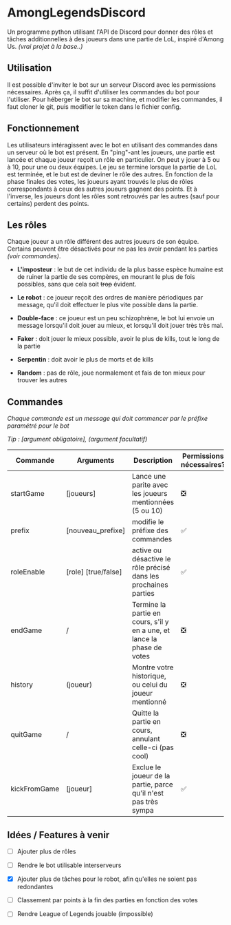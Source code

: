 # AmongLegendsDiscord

Un programme python utilisant l'API de Discord pour donner des rôles et tâches additionnelles à des joueurs 
dans une partie de LoL, inspiré d'Among Us. *(vrai projet à la base..)*

## Utilisation

Il est possible d'inviter le bot sur un serveur Discord avec les permissions nécessaires. Après ça, il suffit d'utiliser les commandes du bot pour l'utiliser.
Pour héberger le bot sur sa machine, et modifier les commandes, il faut cloner le git, puis modifier le token dans le fichier config.

## Fonctionnement

Les utilisateurs intéragissent avec le bot en utilisant des commandes dans un serveur où le bot est présent. En "ping"-ant les joueurs, une partie est lancée et chaque joueur reçoit un rôle en particulier. On peut y jouer à 5 ou à 10, pour une ou deux équipes. Le jeu se termine lorsque la partie de LoL est terminée, et le but est de deviner le rôle des autres. En fonction de la phase finales des votes, les joueurs ayant trouvés le plus de rôles correspondants à ceux des autres joueurs gagnent des points. Et à l'inverse, les joueurs dont les rôles sont retrouvés par les autres (sauf pour certains) perdent des points.

## Les rôles

Chaque joueur a un rôle différent des autres joueurs de son équipe. Certains peuvent être désactivés pour ne pas les avoir pendant les parties *(voir commandes)*. 

- **L'imposteur** : le but de cet individu de la plus basse espèce humaine est de ruiner la partie de ses compères, en mourant le plus de fois possibles, sans que cela soit ~~trop~~ évident. 

- **Le robot** : ce joueur reçoit des ordres de manière périodiques par message, qu'il doit effectuer le plus vite possible dans la partie.

- **Double-face** : ce joueur est un peu schizophrène, le bot lui envoie un message lorsqu'il doit jouer au mieux, et lorsqu'il doit jouer très très mal. 

- **Faker** : doit jouer le mieux possible, avoir le plus de kills, tout le long de la partie

- **Serpentin** : doit avoir le plus de morts et de kills

- **Random** : pas de rôle, joue normalement et fais de ton mieux pour trouver les autres

## Commandes
*Chaque commande est un message qui doit commencer par le préfixe paramétré pour le bot*

*Tip : [argument obligatoire], (argument facultatif)*

Commande | Arguments | Description | Permissions nécessaires?
--- | --- | --- | ---
startGame | [joueurs] | Lance une parite avec les joueurs mentionnées (5 ou 10)| ❎
prefix | [nouveau_prefixe] | modifie le préfixe des commandes | ✅
roleEnable | [role] [true/false] | active ou désactive le rôle précisé dans les prochaines parties | ✅
endGame | / | Termine la partie en cours, s'il y en a une, et lance la phase de votes | ❎
history | (joueur) | Montre votre historique, ou celui du joueur mentionné | ❎
quitGame | / | Quitte la partie en cours, annulant celle-ci (pas cool) | ❎
kickFromGame | [joueur] | Exclue le joueur de la partie, parce qu'il n'est pas très sympa | ✅

## Idées / Features à venir

- [ ] Ajouter plus de rôles
- [ ] Rendre le bot utilisable interserveurs
- [x] Ajouter plus de tâches pour le robot, afin qu'elles ne soient pas redondantes
- [ ] Classement par points à la fin des parties en fonction des votes
- [ ] Rendre League of Legends jouable (impossible)






